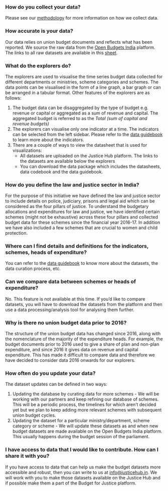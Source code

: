 ### How do you collect your data?

Please see our [methodology](https://docs.google.com/document/d/1PlnurMmjyzKdIZ5ktHbQZxYmI0XWKdd0NAW1OHtvhe8/edit#heading=h.woma5fpscd1t) for more information on how we collect data. 


### How accurate is your data?

Our data relies on union budget documents and reflects what has been reported. We source the raw data from the [Open Budgets India](https://openbudgetsindia.org/) platform. The links to all raw datasets are available in this [sheet](https://docs.google.com/spreadsheets/d/e/2PACX-1vRumhsicgSAwCrSQKPhJM2libk3AWg28NsB3EO0J8LS4PPjy6xmQ50wmbrOZERLLYPZV6w6LyVCOCI_/pubhtml?gid=0&single=true).


### What do the explorers do?

The explorers are used to visualise the time series budget data collected for different departments or ministries, scheme categories and schemes. The data points can be visualised in the form of a line graph, a bar graph or can be arranged in a tabular format. Other features of the explorers are as follows:


1. The budget data can be disaggregated by the type of budget e.g. revenue or capital or aggregated as a sum of revenue and capital. The aggregated budget is referred to as the _Total (sum of capital and revenue budgets)_
2. The explorers can visualise only one indicator at a time. The indicators can be selected from the left sidebar. Please refer to the [data guidebook](https://docs.google.com/document/d/1PlnurMmjyzKdIZ5ktHbQZxYmI0XWKdd0NAW1OHtvhe8/edit#heading=h.ww28inl3ql2k) to learn more about the indicators. 
3. There are a couple of ways to view the datasheet that is used for visualizations:
    * All datasets are uploaded on the Justice Hub platform. The links to the datasets are available below the explorers
    * You can download the data package which includes the datasheets, data codebook and the data guidebook.


### How do you define the law and justice sector in India?

For the purpose of this initiative we have defined the law and justice sector to include details on police, judiciary, prisons and legal aid which can be considered as the four pillars of justice. To understand the budgetary allocations and expenditures for law and justice, we have identified certain schemes (might not be exhaustive) across these four pillars and collected budget data for these schemes since the financial year 2016-17. In addition we have also included a few schemes that are crucial to women and child protection.


### Where can I find details and definitions for the indicators, schemes, heads of expenditure?

You can refer to the [data guidebook](https://docs.google.com/document/d/1PlnurMmjyzKdIZ5ktHbQZxYmI0XWKdd0NAW1OHtvhe8/preview) to know more about the datasets, the data curation process, etc. 


### Can we compare data between schemes or heads of expenditure?

No. This feature is not available at this time. If you’d like to compare datasets, you will have to download the datasets from the platform and then use a data processing/analysis tool for analysing them further. 


### Why is there no union budget data prior to 2016?

The structure of the union budget data has changed since 2016, along with the  nomenclature of the majority of the expenditure heads. For example, the budget documents prior to 2016  used to give a share of plan and  non-plan expenditure, and since 2016 it gives data on revenue and capital expenditure. This has made it difficult to compare data and therefore we have decided to consider data 2016 onwards for our explorers.


### How often do you update your data?

The dataset updates can be defined in two ways:



1. Updating the database by curating data for more schemes - We will be working with our partners and keep refining our database of schemes. This will be a periodic process, the timelines for which aren’t decided yet but we plan to keep adding more relevant schemes with subsequent union budget cycles.
2. Updating the dataset for a particular ministry/department, scheme category or scheme - We will update these datasets as and when new budget datasets are made available on the Open Budgets India platform. This usually happens during the budget session of the parliament.  


### I have access to data that I would like to contribute. How can I share it with you?

If you have access to data that can help us make the budget datasets more accessible and robust, then you can write to us at [info@justicehub.in](mailto:info@justicehub.in). We will work with you to make those datasets available on the Justice Hub and if possible make them a part of the Budget for Justice platform. 
